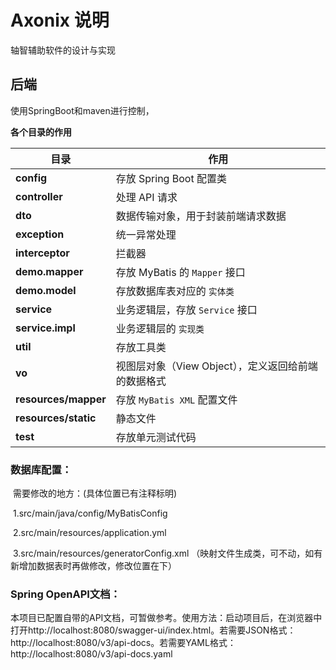 # Axonix 说明
轴智辅助软件的设计与实现

## 后端

使用SpringBoot和maven进行控制，

**各个目录的作用**

| 目录                 | 作用                                                |
| -------------------- | --------------------------------------------------- |
| **config**           | 存放 Spring Boot 配置类                             |
| **controller**       | 处理 API 请求                                       |
| **dto**              | 数据传输对象，用于封装前端请求数据                  |
| **exception**        | 统一异常处理                                        |
| **interceptor**      | 拦截器                                              |
| **demo.mapper**      | 存放 MyBatis 的 `Mapper` 接口                       |
| **demo.model**       | 存放数据库表对应的 `实体类`                         |
| **service**          | 业务逻辑层，存放 `Service` 接口                     |
| **service.impl**     | 业务逻辑层的 `实现类`                               |
| **util**             | 存放工具类                                          |
| **vo**               | 视图层对象（View Object），定义返回给前端的数据格式 |
| **resources/mapper** | 存放 `MyBatis XML` 配置文件                         |
| **resources/static** | 静态文件                                            |
| **test**             | 存放单元测试代码                                    |

### 数据库配置：

​	需要修改的地方：(具体位置已有注释标明)

​	1.src/main/java/config/MyBatisConfig

​	2.src/main/resources/application.yml

​	3.src/main/resources/generatorConfig.xml （映射文件生成类，可不动，如有新增加数据表时再做修改，修改位置在<!-- 数据库连接配置  （可能需修改）-->下）

### Spring OpenAPI文档：

​	本项目已配置自带的API文档，可暂做参考。使用方法：启动项目后，在浏览器中打开http://localhost:8080/swagger-ui/index.html。若需要JSON格式：http://localhost:8080/v3/api-docs。若需要YAML格式：http://localhost:8080/v3/api-docs.yaml

